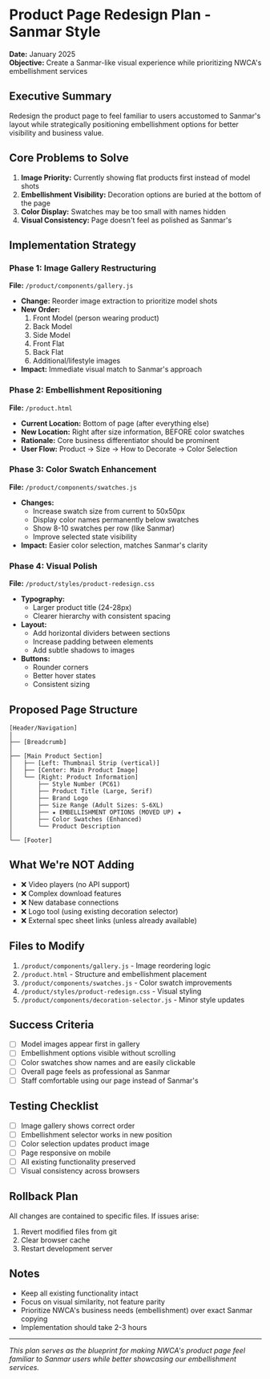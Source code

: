 # Product Page Redesign Plan - Sanmar Style
**Date:** January 2025  
**Objective:** Create a Sanmar-like visual experience while prioritizing NWCA's embellishment services

## Executive Summary
Redesign the product page to feel familiar to users accustomed to Sanmar's layout while strategically positioning embellishment options for better visibility and business value.

## Core Problems to Solve
1. **Image Priority:** Currently showing flat products first instead of model shots
2. **Embellishment Visibility:** Decoration options are buried at the bottom of the page
3. **Color Display:** Swatches may be too small with names hidden
4. **Visual Consistency:** Page doesn't feel as polished as Sanmar's

## Implementation Strategy

### Phase 1: Image Gallery Restructuring
**File:** `/product/components/gallery.js`
- **Change:** Reorder image extraction to prioritize model shots
- **New Order:**
  1. Front Model (person wearing product)
  2. Back Model
  3. Side Model  
  4. Front Flat
  5. Back Flat
  6. Additional/lifestyle images
- **Impact:** Immediate visual match to Sanmar's approach

### Phase 2: Embellishment Repositioning
**File:** `/product.html`
- **Current Location:** Bottom of page (after everything else)
- **New Location:** Right after size information, BEFORE color swatches
- **Rationale:** Core business differentiator should be prominent
- **User Flow:** Product → Size → How to Decorate → Color Selection

### Phase 3: Color Swatch Enhancement
**File:** `/product/components/swatches.js`
- **Changes:**
  - Increase swatch size from current to 50x50px
  - Display color names permanently below swatches
  - Show 8-10 swatches per row (like Sanmar)
  - Improve selected state visibility
- **Impact:** Easier color selection, matches Sanmar's clarity

### Phase 4: Visual Polish
**File:** `/product/styles/product-redesign.css`
- **Typography:**
  - Larger product title (24-28px)
  - Clearer hierarchy with consistent spacing
- **Layout:**
  - Add horizontal dividers between sections
  - Increase padding between elements
  - Add subtle shadows to images
- **Buttons:**
  - Rounder corners
  - Better hover states
  - Consistent sizing

## Proposed Page Structure

```
[Header/Navigation]
│
├── [Breadcrumb]
│
├── [Main Product Section]
│   ├── [Left: Thumbnail Strip (vertical)]
│   ├── [Center: Main Product Image]
│   └── [Right: Product Information]
│       ├── Style Number (PC61)
│       ├── Product Title (Large, Serif)
│       ├── Brand Logo
│       ├── Size Range (Adult Sizes: S-6XL)
│       ├── ★ EMBELLISHMENT OPTIONS (MOVED UP) ★
│       ├── Color Swatches (Enhanced)
│       └── Product Description
│
└── [Footer]
```

## What We're NOT Adding
- ❌ Video players (no API support)
- ❌ Complex download features
- ❌ New database connections
- ❌ Logo tool (using existing decoration selector)
- ❌ External spec sheet links (unless already available)

## Files to Modify
1. `/product/components/gallery.js` - Image reordering logic
2. `/product.html` - Structure and embellishment placement
3. `/product/components/swatches.js` - Color swatch improvements
4. `/product/styles/product-redesign.css` - Visual styling
5. `/product/components/decoration-selector.js` - Minor style updates

## Success Criteria
- [ ] Model images appear first in gallery
- [ ] Embellishment options visible without scrolling
- [ ] Color swatches show names and are easily clickable
- [ ] Overall page feels as professional as Sanmar
- [ ] Staff comfortable using our page instead of Sanmar's

## Testing Checklist
- [ ] Image gallery shows correct order
- [ ] Embellishment selector works in new position
- [ ] Color selection updates product image
- [ ] Page responsive on mobile
- [ ] All existing functionality preserved
- [ ] Visual consistency across browsers

## Rollback Plan
All changes are contained to specific files. If issues arise:
1. Revert modified files from git
2. Clear browser cache
3. Restart development server

## Notes
- Keep all existing functionality intact
- Focus on visual similarity, not feature parity
- Prioritize NWCA's business needs (embellishment) over exact Sanmar copying
- Implementation should take 2-3 hours

---
*This plan serves as the blueprint for making NWCA's product page feel familiar to Sanmar users while better showcasing our embellishment services.*